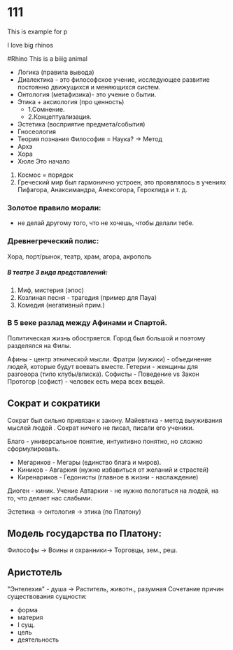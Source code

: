 # 111
This is example for p

I love big rhinos

#Rhino
This is a biiig animal

 - Логика (правила вывода)
 - Диалектика - это философское учение, исследующее развитие постоянно движущихся и меняющихся систем.
 - Онтология (метафизика)- это учение о бытии.
- Этика + аксиология (про ценность)
   - 1.Сомнение.
   - 2.Концептуализация.
- Эстетика (восприятие предмета/события)
- Гносеология
- Теория познания
Философия = Наука? → Метод 
 - Архэ
 - Хора
 - Хюле
 Это начало
 
 1. Космос = порядок 
2. Греческий мир был гармонично устроен, это проявлялось в учениях Пифагора, Анаксимандра, Анексогора, Героклида и т. д.

### Золотое правило морали: 
- не делай другому того, что не хочешь, чтобы делали тебе.

### Древнегреческий полис:
Хора, порт/рынок, театр, храм, агора, акрополь
##### В театре 3 вида представлений:
1) Миф, мистерия (эпос)
2) Козлиная песня - трагедия (пример для Пауа)
3) Комедия (негативный прим.)

###  В 5 веке разлад между Афинами и Спартой. 
Политическая жизнь обостряется.
Город был большой и поэтому разделялся на Филы.

Афины - центр этнической мысли.
Фратри (мужики) - объединение людей, которые будут воевать вместе. 
Гетерии - женщины для разговора (типо клубы/вписка).
Софисты - Поведение vs Закон
Протогор (софист) - человек есть мера всех вещей. 

## Сократ и сократики
Сократ был сильно привязан к закону. 
Майевтика - метод выуживания мыслей людей .
Сократ ничего не писал, писали его ученики.

Благо - универсальное понятие, интуитивно понятно, но сложно сформулировать. 

- Мегариков - Мегары (единство блага и миров). 
- Киников - Авгаркия (нужно избавиться от желаний и страстей)
- Киренариков  - Гедонисты (главное в жизни -  наслаждение)

Диоген -  киник. 
Учение Автаркии - не нужно пологаться на людей, на то, что делает нас слабыми.

Эстетика → онтология → этика (по Платону)

## Модель государства по Платону:
Философы → Воины и охранники→ Торговцы, зем., реш.
## Аристотель
"Энтелехия" - душа → Раститель, животн., разумная
Сочетание причин существования сущности:
- форма
- материя
- I сущ.
- цель
- деятельность
